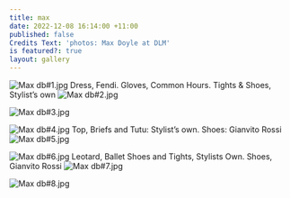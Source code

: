 ```yaml
---
title: max
date: 2022-12-08 16:14:00 +11:00
published: false
Credits Text: 'photos: Max Doyle at DLM'
is featured?: true
layout: gallery
---
```


![Max db#1.jpg](/uploads/Max%20db%231.jpg)
Dress, Fendi.
Gloves, Common Hours. Tights & Shoes, Stylist’s own
![Max db#2.jpg](/uploads/Max%20db%232.jpg)

![Max db#3.jpg](/uploads/Max%20db%233.jpg)

![Max db#4.jpg](/uploads/Max%20db%234.jpg)
Top, Briefs and Tutu: Stylist’s own. Shoes: Gianvito Rossi
![Max db#5.jpg](/uploads/Max%20db%235.jpg)

![Max db#6.jpg](/uploads/Max%20db%236.jpg)
Leotard, Ballet Shoes and Tights, Stylists Own. Shoes, Gianvito Rossi
![Max db#7.jpg](/uploads/Max%20db%237.jpg)

![Max db#8.jpg](/uploads/Max%20db%238.jpg)


